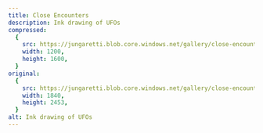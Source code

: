 ```yaml
---
title: Close Encounters
description: Ink drawing of UFOs
compressed:
  {
    src: https://jungaretti.blob.core.windows.net/gallery/close-encounters-preview.jpg,
    width: 1200,
    height: 1600,
  }
original:
  {
    src: https://jungaretti.blob.core.windows.net/gallery/close-encounters.jpg,
    width: 1840,
    height: 2453,
  }
alt: Ink drawing of UFOs
---
```

